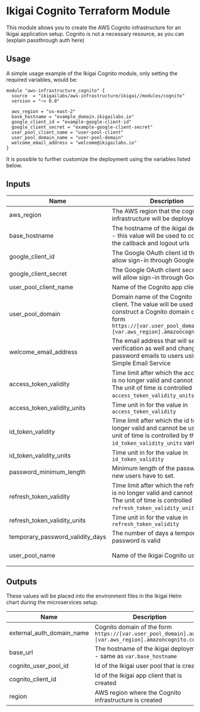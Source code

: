 # Ikigai Cognito Terraform Module

This module allows you to create the AWS Cognito infrastructure for an Ikigai application setup.
Cognito is not a necessary resource, as you can (explain passthrough auth here)

## Usage

A simple usage example of the Ikigai Cognito module, only setting the required variables, would be:

```hcl
module "aws-infrastructure_cognito" {
  source  = "ikigailabs/aws-infrastructure/ikigai//modules/cognito"
  version = "~> 0.0"
  
  aws_region = "us-east-2"
  base_hostname = "example_domain.ikigailabs.io"
  google_client_id = "example-google-client-id"
  google_client_secret = "example-google-client-secret"
  user_pool_client_name = "user-pool-client"
  user_pool_domain_name = "user-pool-domain"
  welcome_email_address = "welcome@ikigailabs.io"
}
```

It is possible to further customize the deployment using the variables listed below.

## Inputs

| Name | Description | Type | Default | Required |
|------|-------------|------|---------|:--------:|
| aws\_region | The AWS region that the cognito infrastructure will be deployed in | `string` | n/a | yes |
| base\_hostname | The hostname of the ikigai deployment - this value will be used to construct the callback and logout urls | `string` | n/a | yes |
| google\_client\_id | The Google OAuth client id that will allow sign-in through Google | `string` | n/a | yes |
| google\_client\_secret | The Google OAuth client secret that will allow sign-in through Google | `string` | n/a | yes |
| user\_pool\_client\_name | Name of the Cognito app client | `string` | n/a | yes |
| user\_pool\_domain | Domain name of the Cognito app client. The value will be used to construct a Cognito domain of the form `https://[var.user_pool_domain].auth.[var.aws_region].amazoncognito.com` | `string` | n/a | yes |
| welcome\_email\_address | The email address that will send verification as well and change password emails to users using the Simple Email Service | `string` | n/a | yes |
| access\_token\_validity | Time limit after which the access token is no longer valid and cannot be used. The unit of time is controlled by the `access_token_validity_units` variable | `number` | `60` | no |
| access\_token\_validity\_units | Time unit in for the value in `access_token_validity` | `string` | `"minutes"` | no |
| id\_token\_validity | Time limit after which the id token is no longer valid and cannot be used. The unit of time is controlled by the `id_token_validity_units` variable | `number` | `30` | no |
| id\_token\_validity\_units | Time unit in for the value in `id_token_validity` | `string` | `"minutes"` | no |
| password\_minimum\_length | Minimum length of the password that new users have to set. | `number` | `10` | no |
| refresh\_token\_validity | Time limit after which the refresh token is no longer valid and cannot be used. The unit of time is controlled by the `refresh_token_validity_units` variable | `number` | `30` | no |
| refresh\_token\_validity\_units | Time unit in for the value in `refresh_token_validity` | `string` | `"days"` | no |
| temporary\_password\_validity\_days | The number of days a temporary password is valid | `number` | `7` | no |
| user\_pool\_name | Name of the Ikigai Cognito user pool | `string` | `"ikigai-user-pool"` | no |

## Outputs

These values will be placed into the environment files in the Ikigai Helm chart during the microservices setup.

| Name | Description |
|------|-------------|
| external\_auth\_domain_name | Cognito domain of the form `https://[var.user_pool_domain].auth.[var.aws_region].amazoncognito.com` |
| base\_url | The hostname of the ikigai deployment - same as `var.base_hostname` |
| cognito\_user\_pool\_id | Id of the Ikigai user pool that is created |
| cognito\_client\_id | Id of the Ikigai app client that is created |
| region | AWS region where the Cognito infrastructure is created |